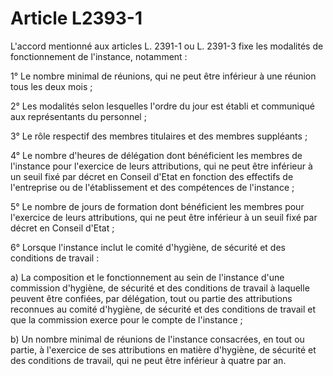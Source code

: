 # Article L2393-1

L'accord mentionné aux articles L. 2391-1 ou L. 2391-3 fixe les modalités de fonctionnement de l'instance, notamment : 

1° Le nombre minimal de réunions, qui ne peut être inférieur à une réunion tous les deux mois ; 

2° Les modalités selon lesquelles l'ordre du jour est établi et communiqué aux représentants du personnel ; 

3° Le rôle respectif des membres titulaires et des membres suppléants ; 

4° Le nombre d'heures de délégation dont bénéficient les membres de l'instance pour l'exercice de leurs attributions, qui ne peut être inférieur à un seuil fixé par décret en Conseil d'Etat en fonction des effectifs de l'entreprise ou de l'établissement et des compétences de l'instance ; 

5° Le nombre de jours de formation dont bénéficient les membres pour l'exercice de leurs attributions, qui ne peut être inférieur à un seuil fixé par décret en Conseil d'Etat ; 

6° Lorsque l'instance inclut le comité d'hygiène, de sécurité et des conditions de travail : 

a) La composition et le fonctionnement au sein de l'instance d'une commission d'hygiène, de sécurité et des conditions de travail à laquelle peuvent être confiées, par délégation, tout ou partie des attributions reconnues au comité d'hygiène, de sécurité et des conditions de travail et que la commission exerce pour le compte de l'instance ; 

b) Un nombre minimal de réunions de l'instance consacrées, en tout ou partie, à l'exercice de ses attributions en matière d'hygiène, de sécurité et des conditions de travail, qui ne peut être inférieur à quatre par an.
